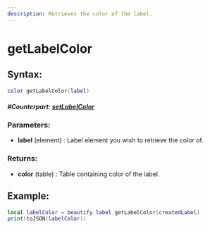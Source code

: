 ```yaml
---
description: Retrieves the color of the label.
---
```


# getLabelColor

## **Syntax:**

```lua
color getLabelColor(label)
```

#### _**\#Counterpart:**_ [_**setLabelColor**_](setlabelcolor.md)

### **Parameters:**

* **label** \(element\) : Label element you wish to retrieve the color of.

### **Returns:**

* **color** \(table\) : Table containing color of the label.

## **Example:**

```lua
local labelColor = beautify.label.getLabelColor(createdLabel)
print(toJSON(labelColor))
```

